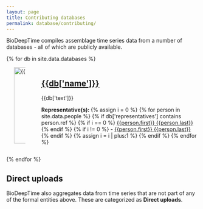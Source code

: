 ```yaml
---
layout: page
title: Contributing databases
permalink: database/contributing/
---
```


BioDeepTime compiles assemblage time series data from a number of databases - all of which are publicly available. 

{% for db in site.data.databases %}

<div class="box">
  <div class="columns is-vcentered">
	<div class="column is-2">
	<a  href="{{db['link']}}">
	<img src="{{site.baseurl}}{{site.url}}/images/logos/{{db['logo']}}" width="200" alt="{{db['name']}} logo" style="margin-left:20px;margin-right:20px">
	</a>
	</div>
	<div class="column is-1">
	</div>
	<div class="column">
	<a  href="{{db['link']}}">
	<h2>{{db['name']}}</h2>
	</a>
	<p> {{db['text']}}</p>
	<p> <strong>Representative(s): </strong> 
	{% assign i = 0 %}
	{% for person in site.data.people %}
		{% if db['representatives'] contains person.ref %}
		  {% if i == 0 %}	
			<a href="{{site.url}}{{site.baseurl}}/team/people/#{{ person.first | append: " " | append: person.last | slugify }}">{{person.first}} {{person.last}}</a>
			{% endif %}
			{% if i != 0 %}	
			- <a href="{{site.url}}{{site.baseurl}}/team/people/#{{ person.first | append: " " | append: person.last | slugify }}">{{person.first}} {{person.last}}</a>
			{% endif %}
		  {% assign i = i | plus:1 %}
		{% endif %}
	{% endfor %}
	</p>
	</div>
  </div>
</div>


{% endfor %}


## Direct uploads 

BioDeepTime also aggregates data from time series that are not part of any of the formal entities above. These are categorized as **Direct uploads**.
